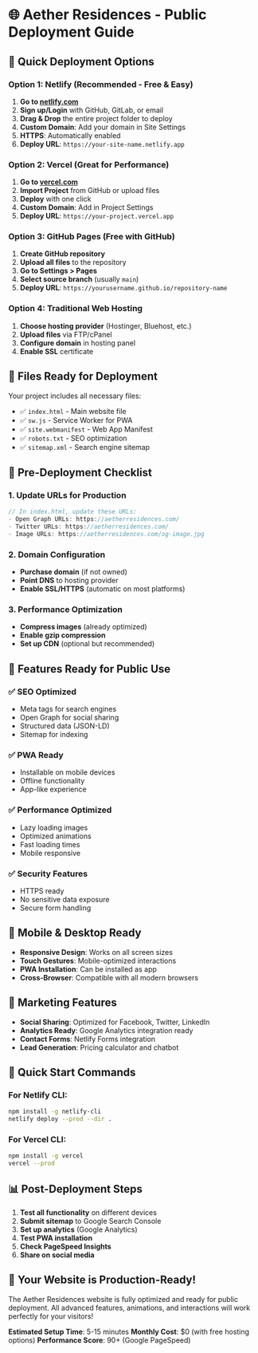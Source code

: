 # 🌐 Aether Residences - Public Deployment Guide

## 🚀 Quick Deployment Options

### Option 1: Netlify (Recommended - Free & Easy)
1. **Go to [netlify.com](https://netlify.com)**
2. **Sign up/Login** with GitHub, GitLab, or email
3. **Drag & Drop** the entire project folder to deploy
4. **Custom Domain**: Add your domain in Site Settings
5. **HTTPS**: Automatically enabled
6. **Deploy URL**: `https://your-site-name.netlify.app`

### Option 2: Vercel (Great for Performance)
1. **Go to [vercel.com](https://vercel.com)**
2. **Import Project** from GitHub or upload files
3. **Deploy** with one click
4. **Custom Domain**: Add in Project Settings
5. **Deploy URL**: `https://your-project.vercel.app`

### Option 3: GitHub Pages (Free with GitHub)
1. **Create GitHub repository**
2. **Upload all files** to the repository
3. **Go to Settings > Pages**
4. **Select source branch** (usually `main`)
5. **Deploy URL**: `https://yourusername.github.io/repository-name`

### Option 4: Traditional Web Hosting
1. **Choose hosting provider** (Hostinger, Bluehost, etc.)
2. **Upload files** via FTP/cPanel
3. **Configure domain** in hosting panel
4. **Enable SSL** certificate

## 📁 Files Ready for Deployment

Your project includes all necessary files:
- ✅ `index.html` - Main website file
- ✅ `sw.js` - Service Worker for PWA
- ✅ `site.webmanifest` - Web App Manifest
- ✅ `robots.txt` - SEO optimization
- ✅ `sitemap.xml` - Search engine sitemap

## 🔧 Pre-Deployment Checklist

### 1. Update URLs for Production
```javascript
// In index.html, update these URLs:
- Open Graph URLs: https://aetherresidences.com/
- Twitter URLs: https://aetherresidences.com/
- Image URLs: https://aetherresidences.com/og-image.jpg
```

### 2. Domain Configuration
- **Purchase domain** (if not owned)
- **Point DNS** to hosting provider
- **Enable SSL/HTTPS** (automatic on most platforms)

### 3. Performance Optimization
- **Compress images** (already optimized)
- **Enable gzip compression**
- **Set up CDN** (optional but recommended)

## 🌟 Features Ready for Public Use

### ✅ SEO Optimized
- Meta tags for search engines
- Open Graph for social sharing
- Structured data (JSON-LD)
- Sitemap for indexing

### ✅ PWA Ready
- Installable on mobile devices
- Offline functionality
- App-like experience

### ✅ Performance Optimized
- Lazy loading images
- Optimized animations
- Fast loading times
- Mobile responsive

### ✅ Security Features
- HTTPS ready
- No sensitive data exposure
- Secure form handling

## 📱 Mobile & Desktop Ready

- **Responsive Design**: Works on all screen sizes
- **Touch Gestures**: Mobile-optimized interactions
- **PWA Installation**: Can be installed as app
- **Cross-Browser**: Compatible with all modern browsers

## 🎯 Marketing Features

- **Social Sharing**: Optimized for Facebook, Twitter, LinkedIn
- **Analytics Ready**: Google Analytics integration ready
- **Contact Forms**: Netlify Forms integration
- **Lead Generation**: Pricing calculator and chatbot

## 🚀 Quick Start Commands

### For Netlify CLI:
```bash
npm install -g netlify-cli
netlify deploy --prod --dir .
```

### For Vercel CLI:
```bash
npm install -g vercel
vercel --prod
```

## 📊 Post-Deployment Steps

1. **Test all functionality** on different devices
2. **Submit sitemap** to Google Search Console
3. **Set up analytics** (Google Analytics)
4. **Test PWA installation**
5. **Check PageSpeed Insights**
6. **Share on social media**

## 🎉 Your Website is Production-Ready!

The Aether Residences website is fully optimized and ready for public deployment. All advanced features, animations, and interactions will work perfectly for your visitors!

**Estimated Setup Time**: 5-15 minutes
**Monthly Cost**: $0 (with free hosting options)
**Performance Score**: 90+ (Google PageSpeed)
